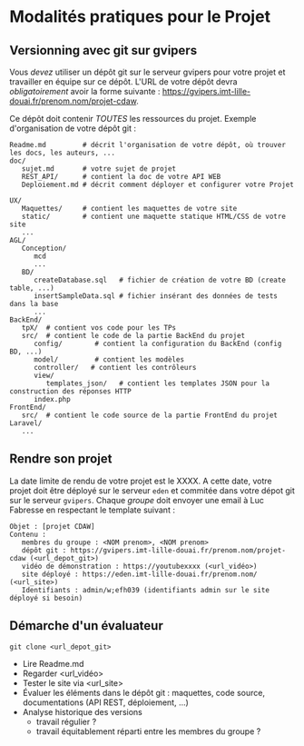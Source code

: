 # Modalités pratiques pour le Projet

## Versionning avec git sur gvipers

Vous *devez* utiliser un dépôt git sur le serveur gvipers pour votre projet et travailler en équipe sur ce dépôt.
L'URL de votre dépôt devra *obligatoirement* avoir la forme suivante :  https://gvipers.imt-lille-douai.fr/prenom.nom/projet-cdaw.

Ce dépôt doit contenir *TOUTES* les ressources du projet. Exemple d'organisation de votre dépôt git :

```
Readme.md         # décrit l'organisation de votre dépôt, où trouver les docs, les auteurs, ...
doc/
   sujet.md       # votre sujet de projet
   REST_API/      # contient la doc de votre API WEB
   Deploiement.md # décrit comment déployer et configurer votre Projet

UX/
   Maquettes/     # contient les maquettes de votre site
   static/        # contient une maquette statique HTML/CSS de votre site
   ...
AGL/
   Conception/
      mcd
      ...
   BD/
      createDatabase.sql   # fichier de création de votre BD (create table, ...)
      insertSampleData.sql # fichier insérant des données de tests dans la base
      ...
BackEnd/
   tpX/  # contient vos code pour les TPs
   src/  # contient le code de la partie BackEnd du projet
      config/        # contient la configuration du BackEnd (config BD, ...)
      model/         # contient les modèles
      controller/   # contient les contrôleurs
      view/
         templates_json/   # contient les templates JSON pour la construction des réponses HTTP
      index.php
FrontEnd/
   src/  # contient le code source de la partie FrontEnd du projet
Laravel/
   ...
```

## Rendre son projet

La date limite de rendu de votre projet est le XXXX.
A cette date, votre projet doit être déployé sur le serveur `eden` et commitée dans votre dépot git sur le serveur `gvipers`.
Chaque *groupe* doit envoyer une email à Luc Fabresse en respectant le template suivant :

```
Objet : [projet CDAW]
Contenu :
   membres du groupe : <NOM prenom>, <NOM prenom>
   dépôt git : https://gvipers.imt-lille-douai.fr/prenom.nom/projet-cdaw (<url_depot_git>)
   vidéo de démonstration : https://youtubexxxx (<url_vidéo>)
   site déployé : https://eden.imt-lille-douai.fr/prenom.nom/ (<url_site>)
   Identifiants : admin/w;efh039 (identifiants admin sur le site déployé si besoin)

```

## Démarche d'un évaluateur

```
git clone <url_depot_git>
```

* Lire Readme.md
* Regarder <url_vidéo>
* Tester le site via <url_site>
* Évaluer les éléments dans le dépôt git : maquettes, code source, documentations (API REST, déploiement, ...)
* Analyse historique des versions
   - travail régulier ?
   - travail équitablement réparti entre les membres du groupe ?


